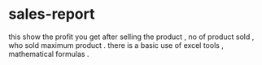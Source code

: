 # sales-report
this show the profit you get after selling the product , no of product sold , who sold maximum product . there is a basic use of excel tools , mathematical formulas .
